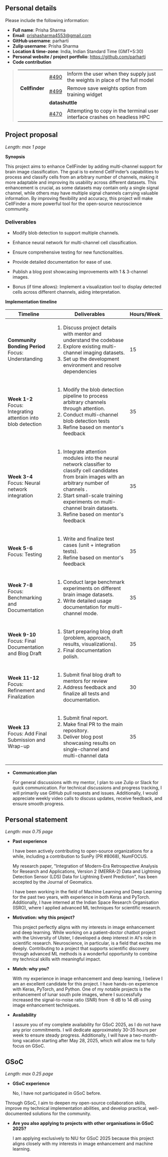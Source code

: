 ## Personal details

Please include the following information:

- **Full name**: Prisha Sharma
- **Email**: prishasharma4553@gmail.com
- **GitHub username**: parharti
- **Zulip username**: Prisha Sharma
- **Location & time-zone**: India, Indian Standard Time (GMT+5:30)
- **Personal website / project portfolio**: https://github.com/parharti
- **Code contribution**
<blockquote>
    <table>
        <tr>
            <td rowspan="3"><strong>Cellfinder</strong></td>
            <td><a href="https://github.com/brainglobe/cellfinder/pull/490">#490</a></td>
            <td>Inform the user when they supply just the weights in place of the full model</td>
        </tr>
        <tr>
            <td><a href="https://github.com/brainglobe/cellfinder/pull/499">#499</a></td>
            <td>Remove save weights option from training widget</td>
        </tr>
        <tr>
            <td colspan="3"><strong>datashuttle</strong></td>
        </tr>
        <tr>
            <td rowspan="1"></td>
            <td><a href="https://github.com/neuroinformatics-unit/datashuttle/pull/470">#470</a></td>
            <td>Attempting to copy in the terminal user interface crashes on headless HPC</td>
        </tr>
    </table>
</blockquote>


## Project proposal

_Length: max 1 page_

**Synopsis**

This project aims to enhance CellFinder by adding multi-channel support for brain image classification. The goal is to extend CellFinder’s capabilities to process and classify cells from an arbitrary number of channels, making it more adaptable and improving its usability across different datasets. This enhancement is crucial, as some datasets may contain only a single signal channel, while others may have multiple signal channels carrying valuable information. By improving flexibility and accuracy, this project will make CellFinder a more powerful tool for the open-source neuroscience community.

### Deliverables

- Modify blob detection to support multiple channels.

- Enhance neural network for multi-channel cell classification.

- Ensure comprehensive testing for new functionalities.

- Provide detailed documentation for ease of use.

- Publish a blog post showcasing improvements with 1 & 3-channel images.

-  Bonus (if time allows): Implement a visualization tool to display detected cells across different channels, aiding interpretation.

**Implementation timeline**

<table>
  <thead>
    <tr>
      <th>Timeline</th>
      <th>Deliverables</th>
      <th>Hours/Week</th>
    </tr>
  </thead>
  <tbody>
    <tr>
      <td><b>Community Bonding Period</b><br>Focus: Understanding</td>
      <td>
        <ol type="1">
          <li>Discuss project details with mentor and understand the codebase</li>
          <li>Explore existing multi-channel imaging datasets.</li>
          <li>Set up the development environment and resolve dependencies</li>
        </ol>
      </td>
      <td>15</td>
    </tr>
    <tr>
      <td><b>Week 1-2</b><br>Focus: Integrating attention into blob detection</td>
      <td>
        <ol type="1">
          <li>Modify the blob detection pipeline to process arbitrary channels through attention.</li>
          <li>Conduct multi-channel blob detection tests</li>
          <li>Refine based on mentor's feedback</li>
        </ol>
      </td>
      <td>35</td>
    </tr>
    <tr>
      <td><b>Week 3-4</b><br>Focus: Neural network integration</td>
      <td>
        <ol type="1">
          <li>Integrate attention modules into the neural network classifier to classify cell candidates from brain images with an arbitrary number of channels  .</li>
          <li>Start small-scale training experiments on multi-channel brain datasets.</li>
          <li>Refine based on mentor's feedback</li>
        </ol>
      </td>
      <td>35</td>
    </tr>
    <tr>
      <td><b>Week 5-6</b><br>Focus: Testing </td>
      <td>
        <ol type="1">
          <li>Write and finalize test cases (unit + integration tests).</li>
          <li>Refine based on mentor's feedback</li>
        </ol>
      </td>
      <td>35</td>
    </tr>
    <tr>
      <td><b>Week 7-8 </b><br>Focus: Benchmarking and Documentation</td>
      <td>
        <ol type="1">
          <li>Conduct large benchmark experiments on different brain image datasets.</li>
          <li>Write detailed usage documentation for multi-channel mode.</li>
        </ol>
      </td>
      <td>35</td>
    </tr>
    <tr>
      <td><b>Week 9-10</b><br>Focus: Final Documentation and Blog Draft</td>
      <td>
        <ol type="1">
          <li>Start preparing blog draft (problem, approach, results, visualizations).</li>
          <li>Final documentation polish.</li>
        </ol>
      </td>
      <td>35</td>
    </tr>
    <tr>
      <td><b>Week 11-12</b><br>Focus: Refinement and Finalization</td>
      <td>
        <ol type="1">
          <li>Submit final blog draft to mentors for review</li>
          <li>Address feedback and finalize all tests and documentation.</li>
        </ol>
      </td>
      <td>30</td>
    </tr>
    <tr>
      <td><b>Week 13</b><br>Focus: Add Final Submission and Wrap-up</td>
      <td>
        <ol type="1">
          <li> Submit final report.</li>
          <li>Make final PR to the main repository.</li>
          <li>Deliver blog post showcasing results on single-channel and multi-channel data</li>
        </ol>
      </td>
      <td>35</td>
    </tr>
    <tr>
  </tbody>
</table>

- **Communication plan**

  For general discussions with my mentor, I plan to use Zulip or Slack for quick communication. For technical discussions and progress tracking, I will primarily use GitHub pull requests and issues. Additionally, I would appreciate weekly video calls to discuss updates, receive feedback, and ensure smooth progress.

## Personal statement

_Length: max 0.75 page_

- **Past experience**

  I have been actively contributing to open-source organizations for a while, including a contribution to SunPy (PR #8068), NumFOCUS.

  My research paper, "Integration of Modern-Era Retrospective Analysis for Research and Applications, Version 2 (MERRA-2) Data and Lightning Detection Sensor (LDS) Data for Lightning Event Prediction", has been accepted by the Journal of Geomatics.

  I have been working in the field of Machine Learning and Deep Learning for the past two years, with experience in both Keras and PyTorch. Additionally, I have interned at the Indian Space Research Organisation (ISRO), where I applied advanced ML techniques for scientific research.

- **Motivation: why this project?**

  This project perfectly aligns with my interests in image enhancement and deep learning. While working on a patient-doctor chatbot project with the University of Ulster, I developed a deep interest in AI's role in scientific research. Neuroscience, in particular, is a field that excites me deeply. Contributing to a project that supports scientific discovery through advanced ML methods is a wonderful opportunity to combine my technical skills with meaningful impact.

- **Match: why you?**

  With my experience in image enhancement and deep learning, I believe I am an excellent candidate for this project. I have hands-on experience with Keras, PyTorch, and Python. One of my notable projects is the enhancement of lunar south pole images, where I successfully increased the signal-to-noise ratio (SNR) from -8 dB to 14 dB using image enhancement techniques.

- **Availability**

  I assure you of my complete availability for GSoC 2025, as I do not have any prior commitments. I will dedicate approximately 30-35 hours per week to ensure steady progress. Additionally, I will have a two-month-long vacation starting after May 28, 2025, which will allow me to fully focus on GSoC.

## GSoC

_Length: max 0.25 page_

- **GSoC experience**

  No, I have not participated in GSoC before.

Through GSoC, I aim to deepen my open-source collaboration skills, improve my technical implementation abilities, and develop practical, well-documented solutions for the community.

- **Are you also applying to projects with other organisations in GSoC 2025?**

  I am applying exclusively to NIU for GSoC 2025 because this project aligns closely with my interests in image enhancement and machine learning.
